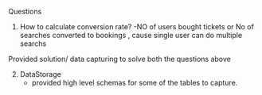 

Questions

1) How to calculate conversion rate?
  -NO of users bought tickets or No of searches converted to bookings , cause single user can do multiple searchs
  
  Provided solution/ data capturing to solve both the questions above
  
2) DataStorage 
   - provided high level schemas for some of the tables to capture.